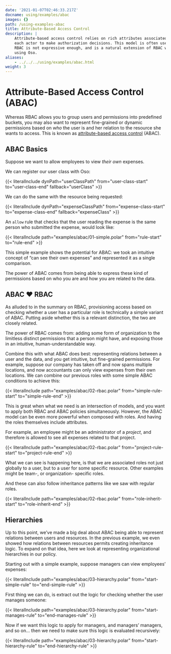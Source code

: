 ```yaml
---
date: '2021-01-07T02:46:33.217Z'
docname: using/examples/abac
images: {}
path: /using-examples-abac
title: Attribute-Based Access Control
description: |
    Attribute-based access control relies on rich attributes associated with
    each actor to make authorization decisions. This model is often used when
    RBAC is not expressive enough, and is a natural extension of RBAC when
    using Oso.
aliases:
    - ../../../using/examples/abac.html
weight: 3
---
```


# Attribute-Based Access Control (ABAC)

Whereas RBAC allows you to group users and permissions into predefined buckets,
you may also want to represent fine-grained or dynamic permissions based on
*who* the user is and her relation to the resource she wants to access. This is
known as [attribute-based access
control](https://en.wikipedia.org/wiki/Attribute-based_access_control) (ABAC).

## ABAC Basics

Suppose we want to allow employees to view *their own* expenses.

We can register our user class with Oso:

{{< literalInclude dynPath="userClassPath"
                   from="user-class-start"
                   to="user-class-end"
                   fallback="userClass" >}}

We can do the same with the resource being requested:

{{< literalInclude dynPath="expenseClassPath"
                   from="expense-class-start"
                   to="expense-class-end"
                   fallback="expenseClass" >}}

An `allow` rule that checks that the user reading the
expense is the same person who submitted the expense, would look like:

{{< literalInclude path="examples/abac/01-simple.polar"
                   from="rule-start"
                   to="rule-end" >}}

This simple example shows the potential for ABAC: we took an intuitive concept
of “can see their own expenses” and represented it as a single comparison.

The power of ABAC comes from being able to express these kind of permissions
based on who you are and how you are related to the data.

## ABAC ❤️ RBAC

As alluded to in the summary on RBAC, provisioning access based on checking
whether a user has a particular role is technically a simple variant of ABAC.
Putting aside whether this is a relevant distinction, the two are closely
related.

The power of RBAC comes from: adding some form of organization to the limitless
distinct permissions that a person might have, and exposing those in an
intuitive, human-understandable way.

Combine this with what ABAC does best: representing relations between a user
and the data, and you get intuitive, but fine-grained permissions. For example,
suppose our company has taken off and now spans multiple locations, and now
accountants can only view expenses from their own locations. We can combine our
previous roles with some simple ABAC conditions to achieve this:

{{< literalInclude path="examples/abac/02-rbac.polar"
                   from="simple-rule-start"
                   to="simple-rule-end" >}}

This is great when what we need is an intersection of models, and you want to
apply both RBAC and ABAC policies simultaneously. However, the ABAC model
can be even more powerful when composed with roles. And having the roles themselves
include attributes.

For example, an employee might be an administrator of a *project*,
and therefore is allowed to see all expenses related to that project.

{{< literalInclude path="examples/abac/02-rbac.polar"
                   from="project-rule-start"
                   to="project-rule-end" >}}

What we can see is happening here, is that we are associated roles not just
globally to a user, but to a user for some specific resource. Other examples
might be team-, or organization- specific roles.

And these can also follow inheritance patterns like we saw with regular roles.

{{< literalInclude path="examples/abac/02-rbac.polar"
                   from="role-inherit-start"
                   to="role-inherit-end" >}}

## Hierarchies

Up to this point, we’ve made a big deal about ABAC being able to represent
relations between users and resources. In the previous example, we even showed
how relations between resources permits creating inheritance logic. To expand
on that idea, here we look at representing organizational hierarchies in our
policy.

Starting out with a simple example, suppose managers can view employees’
expenses:

{{< literalInclude path="examples/abac/03-hierarchy.polar"
                   from="start-simple-rule"
                   to="end-simple-rule" >}}

First thing we can do, is extract out the logic for checking whether the user
manages someone:

{{< literalInclude path="examples/abac/03-hierarchy.polar"
                   from="start-manages-rule"
                   to="end-manages-rule" >}}

Now if we want this logic to apply for managers, and managers’ managers, and so
on… then we need to make sure this logic is evaluated recursively:

{{< literalInclude path="examples/abac/03-hierarchy.polar"
                   from="start-hierarchy-rule"
                   to="end-hierarchy-rule" >}}

<!-- TODO: Summary -->
